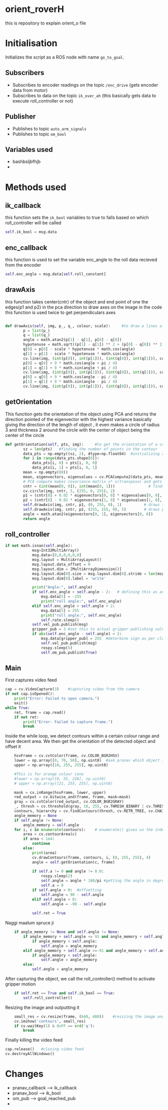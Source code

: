 # orient_roverH
this is repository to explain orient_o file 

# Initialisation 
Initializes the script as a ROS node with name `go_to_goal`.

## Subscribers
- Subscribes to encoder readings on the topic `/enc_drive` (gets encoder data from motor)
- Subscribes to data on the topic `ik_over_ah` (this basically gets data to execute roll_controller or not)

## Publisher
- Publishes to topic `auto_arm_signals`
- Publishes to topic `om_bool`

## Variables used
- bashbsljbfhjb
- 


# Methods used

## ik_callback
this function sets the `ik_bool` variables to true to falls based on which roll_controller will be called 
``` python
self.ik_bool = msg.data
```
## enc_callback
this function is used to set the variable enc_angle to the roll data recieved from the encoder 
``` python
self.enc_angle = msg.data[self.roll_constant]
```
## drawAxis
this function takes center(cntr) of the object and end point of one the edges(p1 and p2) in the pca direction to draw axes on the image 
in the code this function is used twice to get perpendiculars axes

``` python

def drawAxis(self, img, p_, q_, colour, scale):		#to draw a lines along the desired object
		p = list(p_)
		q = list(q_)
		angle = math.atan2(p[1] - q[1], p[0] - q[0])
		hypotenuse = math.sqrt((p[1] - q[1]) ** 2 + (p[0] - q[0]) ** 2)
		q[0] = p[0] - scale * hypotenuse * math.cos(angle)
		q[1] = p[1] - scale * hypotenuse * math.sin(angle)
		cv.line(img, (int(p[0]), int(p[1])), (int(q[0]), int(q[1])), colour, 1, cv.LINE_AA)
		p[0] = q[0] + 9 * math.cos(angle + pi / 4)
		p[1] = q[1] + 9 * math.sin(angle + pi / 4)
		cv.line(img, (int(p[0]), int(p[1])), (int(q[0]), int(q[1])), colour, 1, cv.LINE_AA)
		p[0] = q[0] + 9 * math.cos(angle - pi / 4)
		p[1] = q[1] + 9 * math.sin(angle - pi / 4)
		cv.line(img, (int(p[0]), int(p[1])), (int(q[0]), int(q[1])), colour, 1, cv.LINE_AA)
```
## getOrientation 
This function gets the orientation of the object using PCA and returns the direction pointed of the eigenvector with the highest variance basically giving the direction of the length of object , it even makes a circle of radius 3 and thickness 2 around the circle with the center of object being the center of the circle 

``` python
def getOrientation(self, pts, img):		#to get the orientation of a contour
		sz = len(pts)	#finding the number of points in the contour
		data_pts = np.empty((sz, 2), dtype=np.float64)	#initializing a numpy array to store the coordinates of contour points
		for i in range(data_pts.shape[0]):
			data_pts[i, 0] = pts[i, 0, 0]
			data_pts[i, 1] = pts[i, 0, 1]
		mean = np.empty((0))
		mean, eigenvectors, eigenvalues = cv.PCACompute2(data_pts, mean)	#eigenvector correspoding to the highest eigenvalue is the orientation in PCA calculation
		# PCA compute makes covariance matrix x* x(transpose) and gets its eigen values and eigen vecots 
		cntr = (int(mean[0, 0]), int(mean[0, 1]))               # finds center of the object using mean of the data points 
		cv.circle(img, cntr, 3, (255, 0, 255), 2)
		p1 = (cntr[0] + 0.02 * eigenvectors[0, 0] * eigenvalues[0, 0], cntr[1] + 0.02 * eigenvectors[0, 1] * eigenvalues[0, 0])   # uses the largest eigenvalues corresponding eigenvector to get length
		p2 = (cntr[0] - 0.02 * eigenvectors[1, 0] * eigenvalues[1, 0], cntr[1] - 0.02 * eigenvectors[1, 1] * eigenvalues[1, 0])  # uses the second largest eigenvalues corresponding eigenvector to get width	
		self.drawAxis(img, cntr, p1, (0, 255, 0), 1)          # draws the required axes in lenght
		self.drawAxis(img, cntr, p2, (255, 255, 0), 5)        # draws perpendicular axes in width 
		angle = math.atan2(eigenvectors[0, 1], eigenvectors[0, 0])
		return angle
```
## roll_controller

``` python
if not math.isnan(self.angle):
			msg=Int32MultiArray()
			msg.data=[0,0,0,0,0,0]
			msg.layout = MultiArrayLayout()
			msg.layout.data_offset = 0
			msg.layout.dim = [MultiArrayDimension()]
			msg.layout.dim[0].size = msg.layout.dim[0].stride = len(msg.data)
			msg.layout.dim[0].label = 'write'

			print("Angle:", self.angle)
			if self.enc_angle < self.angle - 2:   # defining this as anticlockwise rotation
				msg.data[5] = -255
				print("roll angle:", self.enc_angle)
			elif self.enc_angle > self.angle + 2:
				msg.data[5] = 255
				print("roll angle:", self.enc_angle)
				self.rate.sleep()
			self.vel_pub.publish(msg)
			gripper_pub = 3 #set this to actual gripper publishing value while testing
			if abs(self.enc_angle - self.angle) < 2:
				msg.data[gripper_pub] = 255  #determine sign as per closing and opening
				self.vel_pub.publish(msg)
				rospy.sleep(5)
				self.om_pub.publish(True)
```

## Main
First captures video feed 

``` python
cap = cv.VideoCapture(3)	#capturing video from the camera
if not cap.isOpened():
	print("Error: Failed to open camera.")
	exit()
while True:
	ret, frame = cap.read()
	if not ret:
		print("Error: Failed to capture frame.")
		break
```
Inside the while loop, we detect contours within a certain colour range and have decent area. We then get the orientation of the detected object and offset it

```python
	hsvFrame = cv.cvtColor(frame, cv.COLOR_BGR2HSV)
	lower = np.array([0, 70, 50], np.uint8)  #ask pranav which object is this used to detect
	upper = np.array([10, 255, 255], np.uint8)

	#This is for orange colour cone
	#lower = np.array([0, 55, 228], np.uint8)
	# upper = np.array([21, 255, 255], np.uint8)

	mask = cv.inRange(hsvFrame, lower, upper)
	red_output = cv.bitwise_and(frame, frame, mask=mask)
	gray = cv.cvtColor(red_output, cv.COLOR_BGR2GRAY)
	_, thresh = cv.threshold(gray, 10, 255, cv.THRESH_BINARY | cv.THRESH_OTSU)
	contours, hierarchy = cv.findContours(thresh, cv.RETR_TREE, cv.CHAIN_APPROX_SIMPLE)
	angle_memory = None
	if self.angle != None:
		angle_memory = self.angle
	for i, c in enumerate(contours):	# enumerate() gives us the index and value of an element in an array
		area = cv.contourArea(c)           
		if area < 1e4:
			continue
		else:
			print(area)
			cv.drawContours(frame, contours, i, (0, 255, 255), 4)
			angle = self.getOrientation(c, frame)
			
			if self.a != 0 and angle != 0.0:
				rospy.sleep(2)
				self.angle = angle * 180/pi	#getting the angle in degrees
				self.a = 0
			if self.angle > 0:	#offsetting
				self.angle = 90 - self.angle
			elif self.angle < 0:
				self.angle = -90 - self.angle
			
			self.ret = True
```

Naggi maalum spruce ji

```python
	if angle_memory != None and self.angle != None:	
		if angle_memory + self.angle <= 91 and angle_memory + self.angle >= 89:
			if angle_memory < self.angle:
				self.angle = angle_memory
		elif angle_memory + self.angle >=-91 and angle_memory + self.angle <= -89:
			if angle_memory < self.angle:
				self.angle = angle_memory
		else:
			self.angle = angle_memory
```

After capturing the object, we call the roll_controller() method to activate gripper motion

```python
	if self.ret == True and self.ik_bool == True:
		self.roll_controller()
```
Resizing the image and outputting it
```python
	small_res = cv.resize(frame, (640, 480))	#resizing the image and printing it
	cv.imshow('contours', small_res)
	if cv.waitKey(1) & 0xFF == ord('q'):
		break
```

Finally killing the video feed

```python
cap.release()	#closing video feed
cv.destroyAllWindows()
```
# Changes 
- pranav_callback --> ik_callback
- pranav_bool --> ik_bool
- om_pub --> goal_reached_pub
- 
